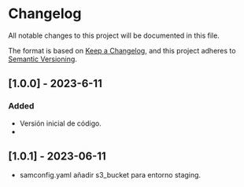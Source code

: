 # Changelog
All notable changes to this project will be documented in this file.

The format is based on [Keep a Changelog](https://keepachangelog.com/en/1.0.0/),
and this project adheres to [Semantic Versioning](https://semver.org/spec/v2.0.0.html).

## [1.0.0] - 2023-6-11
### Added
- Versión inicial de código.
- 
## [1.0.1] - 2023-06-11
- samconfig.yaml añadir s3_bucket para entorno staging.

